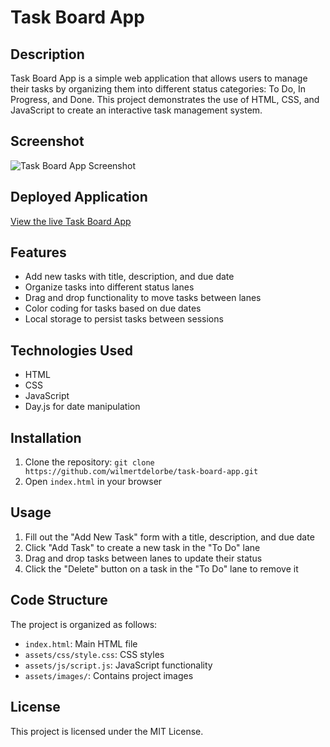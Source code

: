 # Task Board App

## Description
Task Board App is a simple web application that allows users to manage their tasks by organizing them into different status categories: To Do, In Progress, and Done. This project demonstrates the use of HTML, CSS, and JavaScript to create an interactive task management system.

## Screenshot
![Task Board App Screenshot](./assets/images/task-board-app-screenshot.png)

## Deployed Application
[View the live Task Board App](https://wilmertdelorbe.github.io/task-board-app/)

## Features
- Add new tasks with title, description, and due date
- Organize tasks into different status lanes
- Drag and drop functionality to move tasks between lanes
- Color coding for tasks based on due dates
- Local storage to persist tasks between sessions

## Technologies Used
- HTML
- CSS
- JavaScript
- Day.js for date manipulation

## Installation
1. Clone the repository: `git clone https://github.com/wilmertdelorbe/task-board-app.git`
2. Open `index.html` in your browser

## Usage
1. Fill out the "Add New Task" form with a title, description, and due date
2. Click "Add Task" to create a new task in the "To Do" lane
3. Drag and drop tasks between lanes to update their status
4. Click the "Delete" button on a task in the "To Do" lane to remove it

## Code Structure
The project is organized as follows:
- `index.html`: Main HTML file
- `assets/css/style.css`: CSS styles
- `assets/js/script.js`: JavaScript functionality
- `assets/images/`: Contains project images

## License
This project is licensed under the MIT License.